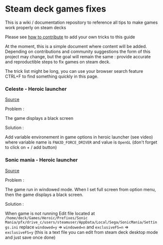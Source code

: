 # Steam deck games fixes
This is a wiki / documentation repository to reference all tips to make games work properly on steam decks

Please see [how to contribute](contribution.md) to add your own tricks to this guide

At the moment, this is a simple document where content will be added. Depending on contributions and community suggestions the form of this project may change, but the goal will remain the same : provide accurate and reproductible steps to fix games on steam deck.

The trick list might be long, you can use your browser search feature CTRL+F to find something quickly in this page.

### Celeste - Heroic launcher

[Source](https://www.youtube.com/watch?v=WGeHKRr0AmQ)

Problem :

The game displays a black screen

Solution : 

Add variable environement in game options in heroic launcher (see video) where variable name is `FNA3D_FORCE_DRIVER` and value is `OpenGL` (don't forget to click on + / add button)


### Sonic mania - Heroic launcher

[Source](https://www.reddit.com/r/SteamDeck/comments/upqirx/comment/i8mm3ys/?utm_source=share&utm_medium=web2x&context=3)

Problem : 

The game run in windowed mode. When I set full screen from option menu, then the game displays a black screen.

Solution :

When game is not running
Edit file located at `/home/deck/Games/Heroic/Prefixes/Sonic Mania/pfx/drive_c/users/steamuser/AppData/Local/Sega/SonicMania/Settings.ini`
replace `windowed=y` => `windowed=n`
and `exclusiveFS=n` => `exclusiveFS=y` (this is a text file you can edit from steam deck desktop mode and just save once done)
